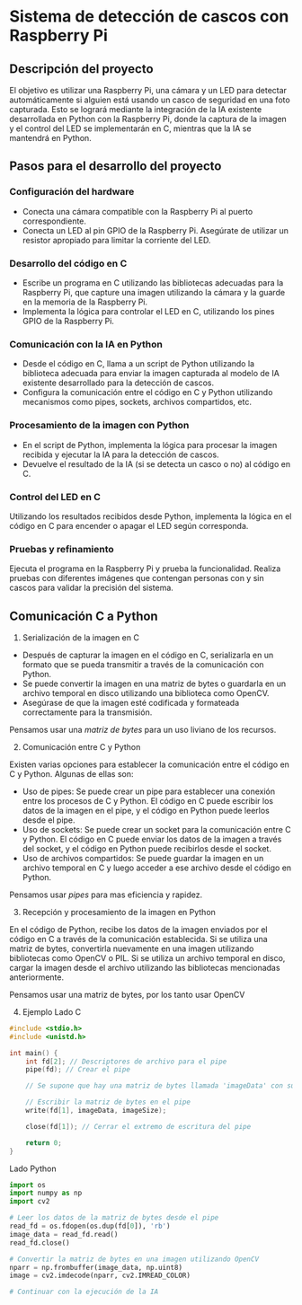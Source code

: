 # Sistema de detección de cascos con Raspberry Pi

## Descripción del proyecto
El objetivo es utilizar una Raspberry Pi, una cámara y un LED para detectar automáticamente si alguien está usando un casco de seguridad en una foto capturada. Esto se logrará mediante la integración de la IA existente desarrollada en Python con la Raspberry Pi, donde la captura de la imagen y el control del LED se implementarán en C, mientras que la IA se mantendrá en Python.

## Pasos para el desarrollo del proyecto

### Configuración del hardware

* Conecta una cámara compatible con la Raspberry Pi al puerto correspondiente.
* Conecta un LED al pin GPIO de la Raspberry Pi. Asegúrate de utilizar un resistor apropiado para limitar la corriente del LED.

### Desarrollo del código en C

* Escribe un programa en C utilizando las bibliotecas adecuadas para la Raspberry Pi, que capture una imagen utilizando la cámara y la guarde en la memoria de la Raspberry Pi.
* Implementa la lógica para controlar el LED en C, utilizando los pines GPIO de la Raspberry Pi.

### Comunicación con la IA en Python

* Desde el código en C, llama a un script de Python utilizando la biblioteca adecuada para enviar la imagen capturada al modelo de IA existente desarrollado para la detección de cascos.
* Configura la comunicación entre el código en C y Python utilizando mecanismos como pipes, sockets, archivos compartidos, etc.

### Procesamiento de la imagen con Python

* En el script de Python, implementa la lógica para procesar la imagen recibida y ejecutar la IA para la detección de cascos.
* Devuelve el resultado de la IA (si se detecta un casco o no) al código en C.

### Control del LED en C

Utilizando los resultados recibidos desde Python, implementa la lógica en el código en C para encender o apagar el LED según corresponda.

### Pruebas y refinamiento

Ejecuta el programa en la Raspberry Pi y prueba la funcionalidad.
Realiza pruebas con diferentes imágenes que contengan personas con y sin cascos para validar la precisión del sistema.


## Comunicación C a Python

1. Serialización de la imagen en C

* Después de capturar la imagen en el código en C, serializarla en un formato que se pueda transmitir a través de la comunicación con Python.
* Se puede convertir la imagen en una matriz de bytes o guardarla en un archivo temporal en disco utilizando una biblioteca como OpenCV.
* Asegúrase de que la imagen esté codificada y formateada correctamente para la transmisión.

Pensamos usar una *matriz de bytes* para un uso liviano de los recursos.

2. Comunicación entre C y Python

Existen varias opciones para establecer la comunicación entre el código en C y Python. Algunas de ellas son:

* Uso de pipes: Se puede crear un pipe para establecer una conexión entre los procesos de C y Python. El código en C puede escribir los datos de la imagen en el pipe, y el código en Python puede leerlos desde el pipe.
* Uso de sockets: Se puede crear un socket para la comunicación entre C y Python. El código en C puede enviar los datos de la imagen a través del socket, y el código en Python puede recibirlos desde el socket.
* Uso de archivos compartidos: Se puede guardar la imagen en un archivo temporal en C y luego acceder a ese archivo desde el código en Python.

Pensamos usar *pipes* para mas eficiencia y rapidez.

3. Recepción y procesamiento de la imagen en Python

En el código de Python, recibe los datos de la imagen enviados por el código en C a través de la comunicación establecida.
Si se utiliza una matriz de bytes, convertirla nuevamente en una imagen utilizando bibliotecas como OpenCV o PIL.
Si se utiliza un archivo temporal en disco, cargar la imagen desde el archivo utilizando las bibliotecas mencionadas anteriormente.

Pensamos usar una matriz de bytes, por los tanto usar OpenCV

4. Ejemplo
Lado C
``` c
#include <stdio.h>
#include <unistd.h>

int main() {
    int fd[2]; // Descriptores de archivo para el pipe
    pipe(fd); // Crear el pipe

    // Se supone que hay una matriz de bytes llamada 'imageData' con su contenido

    // Escribir la matriz de bytes en el pipe
    write(fd[1], imageData, imageSize);

    close(fd[1]); // Cerrar el extremo de escritura del pipe

    return 0;
}
```
Lado Python
``` python
import os
import numpy as np
import cv2

# Leer los datos de la matriz de bytes desde el pipe
read_fd = os.fdopen(os.dup(fd[0]), 'rb')
image_data = read_fd.read()
read_fd.close()

# Convertir la matriz de bytes en una imagen utilizando OpenCV
nparr = np.frombuffer(image_data, np.uint8)
image = cv2.imdecode(nparr, cv2.IMREAD_COLOR)

# Continuar con la ejecución de la IA
```
